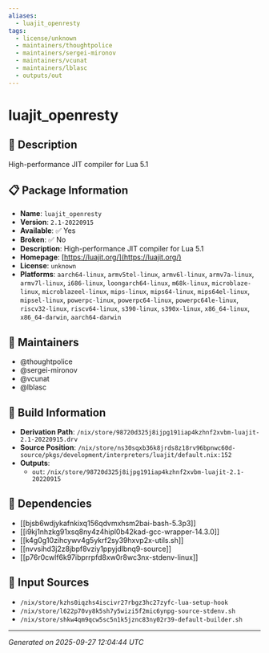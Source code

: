 ```yaml
---
aliases:
  - luajit_openresty
tags:
  - license/unknown
  - maintainers/thoughtpolice
  - maintainers/sergei-mironov
  - maintainers/vcunat
  - maintainers/lblasc
  - outputs/out
---
```


# luajit_openresty

## 📝 Description

High-performance JIT compiler for Lua 5.1

## 📋 Package Information

- **Name**: `luajit_openresty`
- **Version**: `2.1-20220915`
- **Available**: ✅ Yes
- **Broken**: ✅ No
- **Description**: High-performance JIT compiler for Lua 5.1
- **Homepage**: [https://luajit.org/](https://luajit.org/)
- **License**: `unknown`
- **Platforms**: `aarch64-linux`, `armv5tel-linux`, `armv6l-linux`, `armv7a-linux`, `armv7l-linux`, `i686-linux`, `loongarch64-linux`, `m68k-linux`, `microblaze-linux`, `microblazeel-linux`, `mips-linux`, `mips64-linux`, `mips64el-linux`, `mipsel-linux`, `powerpc-linux`, `powerpc64-linux`, `powerpc64le-linux`, `riscv32-linux`, `riscv64-linux`, `s390-linux`, `s390x-linux`, `x86_64-linux`, `x86_64-darwin`, `aarch64-darwin`
## 👥 Maintainers

- @thoughtpolice
- @sergei-mironov
- @vcunat
- @lblasc


## 🔧 Build Information

- **Derivation Path**: `/nix/store/98720d325j8ijpg191iap4kzhnf2xvbm-luajit-2.1-20220915.drv`
- **Source Position**: `/nix/store/ns30sqxb36k8jrds8z18rv96bpnwc60d-source/pkgs/development/interpreters/luajit/default.nix:152`
- **Outputs**:
  - `out`:  `/nix/store/98720d325j8ijpg191iap4kzhnf2xvbm-luajit-2.1-20220915`

## 🔗 Dependencies

- [[bjsb6wdjykafnkixq156qdvmxhsm2bai-bash-5.3p3]]
- [[i9kj1nhzkg91xsq8ny4z4hipl0b42kad-gcc-wrapper-14.3.0]]
- [[k4g0g10zihcywv4g5ykrf2sy39hxvp2x-utils.sh]]
- [[nvvsihd3j2z8jbpf8vziy1ppyjdlbnq9-source]]
- [[p76r0cwlf6k97ibprrpfd8xw0r8wc3nx-stdenv-linux]]

## 📁 Input Sources

- `/nix/store/kzhs0iqzhs4iscivr27rbgz3hc27zyfc-lua-setup-hook`
- `/nix/store/l622p70vy8k5sh7y5wizi5f2mic6ynpg-source-stdenv.sh`
- `/nix/store/shkw4qm9qcw5sc5n1k5jznc83ny02r39-default-builder.sh`

---
*Generated on 2025-09-27 12:04:44 UTC*
